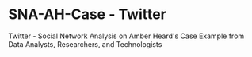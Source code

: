 # SNA-AH-Case - Twitter 
Twitter - Social Network Analysis on Amber Heard's Case Example from Data Analysts, Researchers, and Technologists
